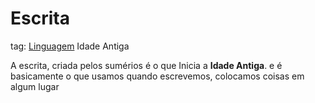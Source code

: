 # Escrita
tag: [Linguagem](Linguagem) Idade Antiga

A escrita, criada pelos sumérios é o que Inicia a **Idade Antiga**.  e é basicamente o que usamos quando escrevemos, colocamos coisas em algum lugar 
